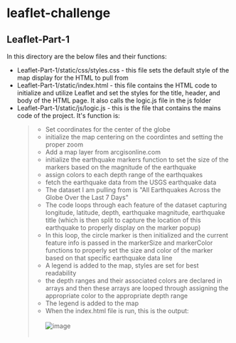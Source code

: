 # leaflet-challenge
## Leaflet-Part-1
In this directory are the below files and their functions:
  - Leaflet-Part-1/static/css/styles.css - this file sets the default style of the map display for the HTML to pull from
  - Leaflet-Part-1/static/index.html - this file contains the HTML code to initialize and utilize Leaflet and set the styles for the title, header, and body of the HTML page.  It also calls the logic.js file in the js folder
  - Leaflet-Part-1/static/js/logic.js - this is the file that contains the mains code of the project.  It's function is:
    > - Set coordinates for the center of the globe
    > - initialize the map centering on the coordintes and setting the proper zoom
    > - Add a map layer from arcgisonline.com
    > - initialize the earthquake markers function to set the size of the markers based on the magnitude of the earthquake
    > - assign colors to each depth range of the earthquakes
    > - fetch the earthquake data from the USGS earthquake data
    > - The dataset I am pulling from is "All Earthquakes Across the Globe Over the Last 7 Days"
    > - The code loops through each feature of the dataset capturing longitude, latitude, depth, earthquake magnitude, earthquake title (which is then split to capture the location of this earthquake to properly display on the marker popup)
    > - In this loop, the circle marker is then initialized and the current feature info is passed in the markerSize and markerColor functions to properly set the size and color of the marker based on that specific earthquake data line
    > - A legend is added to the map, styles are set for best readability
    > - the depth ranges and their associated colors are declared in arrays and then these arrays are looped through assigning the appropriate color to the appropriate depth range
    > - The legend is added to the map
    > - When the index.html file is run, this is the output:<br><br>
    > ![image](https://github.com/user-attachments/assets/6205f90f-da40-4759-98c6-eec3c6943ffe)<br><br>

